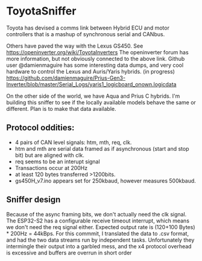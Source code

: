 # ToyotaSniffer

Toyota has devised a comms link between Hybrid ECU and motor controllers that is a mashup of synchronous serial and CANbus.

Others have paved the way with the Lexus GS450. See https://openinverter.org/wiki/ToyotaInverters
The openinverter forum has more information, but not obviously connected to the above link.
Github user @damienmaguire has some interesting data dumps, and very cool hardware to control the Lexus and Auris/Yaris hybrids. (in progress)
https://github.com/damienmaguire/Prius-Gen3-Inverter/blob/master/Serial_Logs/yaris1_logicboard_onown.logicdata

On the other side of the world, we have Aqua and Prius C hybrids. I'm building this sniffer to see if the locally available models behave the same or different. Plan is to make that data available.

Protocol oddities:
---
- 4 pairs of CAN level signals: htm, mth, req, clk.
- htm and mth are serial data framed as if asynchronous (start and stop bit) but are aligned with clk.
- req seems to be an interupt signal
- Transactions occur at 200Hz
- at least 120 bytes transferred >1200bits.
-  gs450H_v7.ino appears set for 250kbaud, however measures 500kbaud.

Sniffer design
---
Because of the async framing bits, we don't actually need the clk signal.
The ESP32-S2 has a configurable receive timeout interrupt, which means we don't need the req signal either.
Expected output rate is (120+100 Bytes) * 200Hz = 44kBps. For this commmit, I translated the data to .csv format, and had the two data streams run by independent tasks. Unfortunately they intermingle their output into a garbled mess, and the x4 protocol overhead is excessive and buffers are overrun in short order
